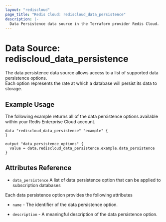 ```yaml
---
layout: "rediscloud"
page_title: "Redis Cloud: rediscloud_data_persistence"
description: |-
  Data Persistence data source in the Terraform provider Redis Cloud.
---
```


# Data Source: rediscloud_data_persistence

The data persistence data source allows access to a list of supported data persistence options.  
Each option represents the rate at which a database will persist its data to storage.

## Example Usage

The following example returns all of the data persistence options available within your Redis Enterprise Cloud account.

```hcl-terraform
data "rediscloud_data_persistence" "example" {
}

output "data_persistence_options" {
  value = data.rediscloud_data_persistence.example.data_persistence
}
```

## Attributes Reference

* `data_persistence` A list of data persistence option that can be applied to subscription databases

Each data persistence option provides the following attributes

* `name` - The identifier of the data persistence option.

* `description` - A meaningful description of the data persistence option.
